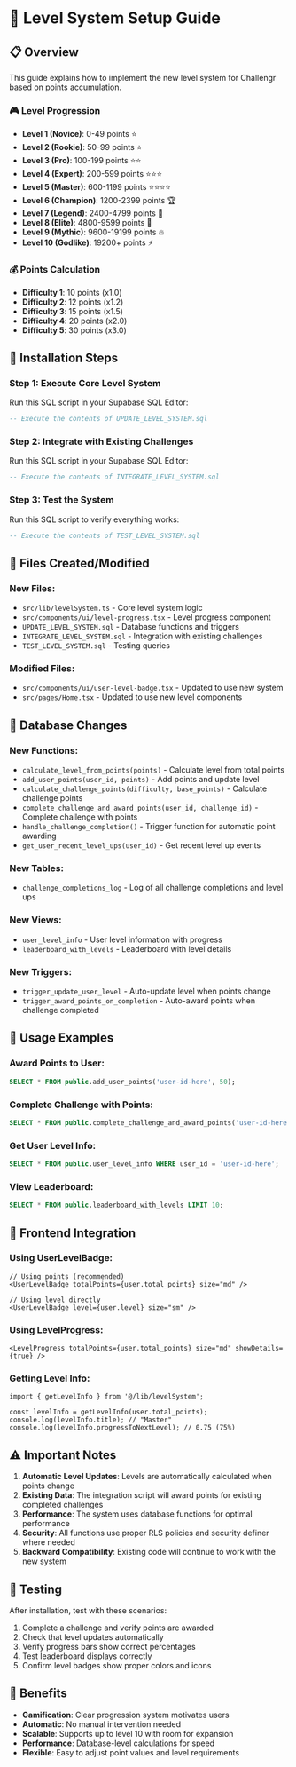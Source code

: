 # 🎯 Level System Setup Guide

## 📋 Overview
This guide explains how to implement the new level system for Challengr based on points accumulation.

### 🎮 Level Progression
- **Level 1 (Novice)**: 0-49 points ⭐
- **Level 2 (Rookie)**: 50-99 points ⭐  
- **Level 3 (Pro)**: 100-199 points ⭐⭐
- **Level 4 (Expert)**: 200-599 points ⭐⭐⭐
- **Level 5 (Master)**: 600-1199 points ⭐⭐⭐⭐
- **Level 6 (Champion)**: 1200-2399 points 🏆
- **Level 7 (Legend)**: 2400-4799 points 👑
- **Level 8 (Elite)**: 4800-9599 points 💎
- **Level 9 (Mythic)**: 9600-19199 points 🔥
- **Level 10 (Godlike)**: 19200+ points ⚡

### 💰 Points Calculation
- **Difficulty 1**: 10 points (x1.0)
- **Difficulty 2**: 12 points (x1.2)
- **Difficulty 3**: 15 points (x1.5)
- **Difficulty 4**: 20 points (x2.0)
- **Difficulty 5**: 30 points (x3.0)

## 🚀 Installation Steps

### Step 1: Execute Core Level System
Run this SQL script in your Supabase SQL Editor:
```sql
-- Execute the contents of UPDATE_LEVEL_SYSTEM.sql
```

### Step 2: Integrate with Existing Challenges
Run this SQL script in your Supabase SQL Editor:
```sql
-- Execute the contents of INTEGRATE_LEVEL_SYSTEM.sql
```

### Step 3: Test the System
Run this SQL script to verify everything works:
```sql
-- Execute the contents of TEST_LEVEL_SYSTEM.sql
```

## 📁 Files Created/Modified

### New Files:
- `src/lib/levelSystem.ts` - Core level system logic
- `src/components/ui/level-progress.tsx` - Level progress component
- `UPDATE_LEVEL_SYSTEM.sql` - Database functions and triggers
- `INTEGRATE_LEVEL_SYSTEM.sql` - Integration with existing challenges
- `TEST_LEVEL_SYSTEM.sql` - Testing queries

### Modified Files:
- `src/components/ui/user-level-badge.tsx` - Updated to use new system
- `src/pages/Home.tsx` - Updated to use new level components

## 🔧 Database Changes

### New Functions:
- `calculate_level_from_points(points)` - Calculate level from total points
- `add_user_points(user_id, points)` - Add points and update level
- `calculate_challenge_points(difficulty, base_points)` - Calculate challenge points
- `complete_challenge_and_award_points(user_id, challenge_id)` - Complete challenge with points
- `handle_challenge_completion()` - Trigger function for automatic point awarding
- `get_user_recent_level_ups(user_id)` - Get recent level up events

### New Tables:
- `challenge_completions_log` - Log of all challenge completions and level ups

### New Views:
- `user_level_info` - User level information with progress
- `leaderboard_with_levels` - Leaderboard with level details

### New Triggers:
- `trigger_update_user_level` - Auto-update level when points change
- `trigger_award_points_on_completion` - Auto-award points when challenge completed

## 🎯 Usage Examples

### Award Points to User:
```sql
SELECT * FROM public.add_user_points('user-id-here', 50);
```

### Complete Challenge with Points:
```sql
SELECT * FROM public.complete_challenge_and_award_points('user-id-here', 'challenge-id-here');
```

### Get User Level Info:
```sql
SELECT * FROM public.user_level_info WHERE user_id = 'user-id-here';
```

### View Leaderboard:
```sql
SELECT * FROM public.leaderboard_with_levels LIMIT 10;
```

## 🔄 Frontend Integration

### Using UserLevelBadge:
```tsx
// Using points (recommended)
<UserLevelBadge totalPoints={user.total_points} size="md" />

// Using level directly
<UserLevelBadge level={user.level} size="sm" />
```

### Using LevelProgress:
```tsx
<LevelProgress totalPoints={user.total_points} size="md" showDetails={true} />
```

### Getting Level Info:
```tsx
import { getLevelInfo } from '@/lib/levelSystem';

const levelInfo = getLevelInfo(user.total_points);
console.log(levelInfo.title); // "Master"
console.log(levelInfo.progressToNextLevel); // 0.75 (75%)
```

## ⚠️ Important Notes

1. **Automatic Level Updates**: Levels are automatically calculated when points change
2. **Existing Data**: The integration script will award points for existing completed challenges
3. **Performance**: The system uses database functions for optimal performance
4. **Security**: All functions use proper RLS policies and security definer where needed
5. **Backward Compatibility**: Existing code will continue to work with the new system

## 🧪 Testing

After installation, test with these scenarios:
1. Complete a challenge and verify points are awarded
2. Check that level updates automatically
3. Verify progress bars show correct percentages
4. Test leaderboard displays correctly
5. Confirm level badges show proper colors and icons

## 🎉 Benefits

- **Gamification**: Clear progression system motivates users
- **Automatic**: No manual intervention needed
- **Scalable**: Supports up to level 10 with room for expansion
- **Performance**: Database-level calculations for speed
- **Flexible**: Easy to adjust point values and level requirements
